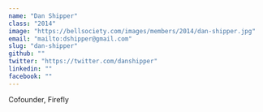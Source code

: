 ```yaml
---
name: "Dan Shipper"
class: "2014"
image: "https://bellsociety.com/images/members/2014/dan-shipper.jpg"
email: "mailto:dshipper@gmail.com"
slug: "dan-shipper"
github: ""
twitter: "https://twitter.com/danshipper"
linkedin: ""
facebook: ""
---
```

Cofounder, Firefly